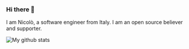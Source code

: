 ### Hi there 👋

I am Nicolò, a software engineer from Italy. I am an open source believer and supporter.

![My github stats](https://github-readme-stats.vercel.app/api?username=nicoloboschi)
